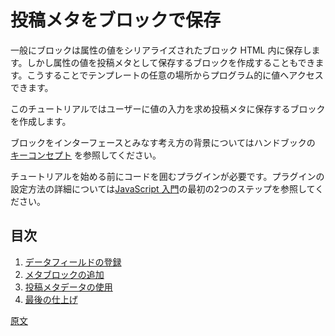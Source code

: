 <!-- 
# Store Post Meta with a Block
 -->
# 投稿メタをブロックで保存

<!-- 
Typically, blocks store their attribute values in the serialised block HTML. However, you can also create a block that saves its attribute values as post meta, which can be accessed programmatically anywhere in your template.

In this short tutorial you will create one of these blocks, which will prompt a user for a single value, and save it as post meta.

For background around the thinking of blocks as the interface, please see the [key concepts section](/docs/explanations/architecture/key-concepts.md) of the handbook.

Before starting this tutorial, you will need a plugin to hold your code. Please take a look at the first two steps of [the JavaScript tutorial](/docs/how-to-guides/javascript/README.md) for information setting up a plugin.
 -->
一般にブロックは属性の値をシリアライズされたブロック HTML 内に保存します。しかし属性の値を投稿メタとして保存するブロックを作成することもできます。こうすることでテンプレートの任意の場所からプログラム的に値へアクセスできます。

このチュートリアルではユーザーに値の入力を求め投稿メタに保存するブロックを作成します。

ブロックをインターフェースとみなす考え方の背景についてはハンドブックの [キーコンセプト](https://ja.wordpress.org/team/handbook/block-editor/explanations/architecture/key-concepts/) を参照してください。

チュートリアルを始める前にコードを囲むプラグインが必要です。プラグインの設定方法の詳細については[JavaScript 入門](https://ja.wordpress.org/team/handbook/block-editor/how-to-guides/javascript/)の最初の2つのステップを参照してください。

<!-- 
## Table of Contents
 -->
## 目次

<!-- 
1. [Register Meta Field](/docs/how-to-guides/metabox/meta-block-2-register-meta.md)
2. [Add Meta Block](/docs/how-to-guides/metabox/meta-block-3-add.md)
3. [Use Post Meta Data](/docs/how-to-guides/metabox/meta-block-4-use-data.md)
4. [Finishing Touches](/docs/how-to-guides/metabox/meta-block-5-finishing.md)
 -->
1. [データフィールドの登録](https://ja.wordpress.org/team/handbook/block-editor/how-to-guides/metabox/meta-block-2-register-meta/)
2. [メタブロックの追加](https://ja.wordpress.org/team/handbook/block-editor/how-to-guides/metabox/meta-block-3-add/)
3. [投稿メタデータの使用 ](https://ja.wordpress.org/team/handbook/block-editor/how-to-guides/metabox/meta-block-4-use-data/)
4. [最後の仕上げ](https://ja.wordpress.org/team/handbook/block-editor/how-to-guides/metabox/meta-block-5-finishing/)

[原文](https://github.com/WordPress/gutenberg/blob/trunk/docs/how-to-guides/metabox/meta-block-1-intro.md) 
